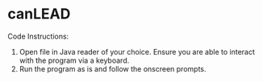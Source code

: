 # canLEAD
Code Instructions:
1. Open file in Java reader of your choice. Ensure you are able to interact with the program via a keyboard.
2. Run the program as is and follow the onscreen prompts.
